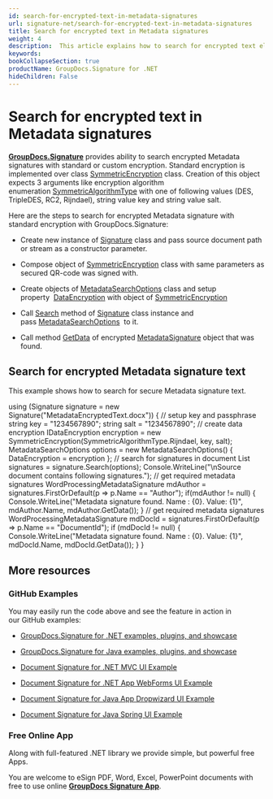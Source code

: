 ```yaml
---
id: search-for-encrypted-text-in-metadata-signatures
url: signature-net/search-for-encrypted-text-in-metadata-signatures
title: Search for encrypted text in Metadata signatures
weight: 4
description:  This article explains how to search for encrypted text electronic signatures in the document metadata. This topic contains example of using standard encryption and search for encrypted text in the document metadata with further decryption by GroupDocs.Signature API.
keywords: 
bookCollapseSection: true
productName: GroupDocs.Signature for .NET
hideChildren: False
---
```


# Search for encrypted text in Metadata signatures

[**GroupDocs.Signature**](https://products.groupdocs.com/signature/net) provides ability to search encrypted Metadata signatures with standard or custom encryption. Standard encryption is implemented over class [SymmetricEncryption](https://apireference.groupdocs.com/net/signature/groupdocs.signature.domain.extensions/symmetricencryption) class. Creation of this object expects 3 arguments like encryption algorithm enumeration [SymmetricAlgorithmType](https://apireference.groupdocs.com/net/signature/groupdocs.signature.domain.extensions/symmetricalgorithmtype) with one of following values (DES, TripleDES, RC2, Rijndael), string value key and string value salt.

Here are the steps to search for encrypted Metadata signature with standard encryption with GroupDocs.Signature:

*   Create new instance of [Signature](https://apireference.groupdocs.com/net/signature/groupdocs.signature/signature) class and pass source document path or stream as a constructor parameter.
    
*   Compose object of [SymmetricEncryption](https://apireference.groupdocs.com/net/signature/groupdocs.signature.domain.extensions/symmetricencryption) class with same parameters as secured QR-code was signed with.  
    
*   Create objects of [MetadataSearchOptions](https://apireference.groupdocs.com/net/signature/groupdocs.signature.options/metadatasearchoptions) class and setup property  [DataEncryption](https://apireference.groupdocs.com/net/signature/groupdocs.signature.options/metadatasearchoptions/properties/dataencryption) with object of [SymmetricEncryption](https://apireference.groupdocs.com/net/signature/groupdocs.signature.domain.extensions/symmetricencryption)  
    
*   Call [Search](https://apireference.groupdocs.com/net/signature/groupdocs.signature/signature/methods/search/_1) method of [Signature](https://apireference.groupdocs.com/net/signature/groupdocs.signature/signature) class instance and pass [MetadataSearchOptions](https://apireference.groupdocs.com/net/signature/groupdocs.signature.options/metadatasearchoptions)  to it.
    
*   Call method [GetData](https://apireference.groupdocs.com/net/signature/groupdocs.signature.domain/metadatasignature/methods/getdata/_1)<string> of encrypted [MetadataSignature](https://apireference.groupdocs.com/net/signature/groupdocs.signature.domain/metadatasignature) object that was found.

## Search for encrypted Metadata signature text

This example shows how to search for secure Metadata signature text.

using (Signature signature = new Signature("MetadataEncryptedText.docx"))
{
    // setup key and passphrase
    string key = "1234567890";
    string salt = "1234567890";
    // create data encryption
    IDataEncryption encryption = new SymmetricEncryption(SymmetricAlgorithmType.Rijndael, key, salt);
    MetadataSearchOptions options = new MetadataSearchOptions()
    {
        DataEncryption = encryption
    };
    // search for signatures in document
    List<WordProcessingMetadataSignature> signatures = signature.Search<WordProcessingMetadataSignature>(options);
    Console.WriteLine("\\nSource document contains following signatures.");
    // get required metadata signatures
    WordProcessingMetadataSignature mdAuthor = signatures.FirstOrDefault(p => p.Name == "Author");
    if(mdAuthor != null)
    {
        Console.WriteLine("Metadata signature found. Name : {0}. Value: {1}", mdAuthor.Name, mdAuthor.GetData<string>());
    }
    // get required metadata signatures
    WordProcessingMetadataSignature mdDocId = signatures.FirstOrDefault(p => p.Name == "DocumentId");
    if (mdDocId != null)
    {
        Console.WriteLine("Metadata signature found. Name : {0}. Value: {1}", mdDocId.Name, mdDocId.GetData<string>());
    }
}

## More resources

### GitHub Examples 

You may easily run the code above and see the feature in action in our GitHub examples:

*   [GroupDocs.Signature for .NET examples, plugins, and showcase](https://github.com/groupdocs-signature/GroupDocs.Signature-for-.NET)
    
*   [GroupDocs.Signature for Java examples, plugins, and showcase](https://github.com/groupdocs-signature/GroupDocs.Signature-for-Java)
    
*   [Document Signature for .NET MVC UI Example](https://github.com/groupdocs-signature/GroupDocs.Signature-for-.NET-MVC) 
    
*   [Document Signature for .NET App WebForms UI Example](https://github.com/groupdocs-signature/GroupDocs.Signature-for-.NET-WebForms)
    
*   [Document Signature for Java App Dropwizard UI Example](https://github.com/groupdocs-signature/GroupDocs.Signature-for-Java-Dropwizard)
    
*   [Document Signature for Java Spring UI Example](https://github.com/groupdocs-signature/GroupDocs.Signature-for-Java-Spring)
    

### Free Online App 

Along with full-featured .NET library we provide simple, but powerful free Apps.

You are welcome to eSign PDF, Word, Excel, PowerPoint documents with free to use online **[GroupDocs Signature App](https://products.groupdocs.app/signature)**.

